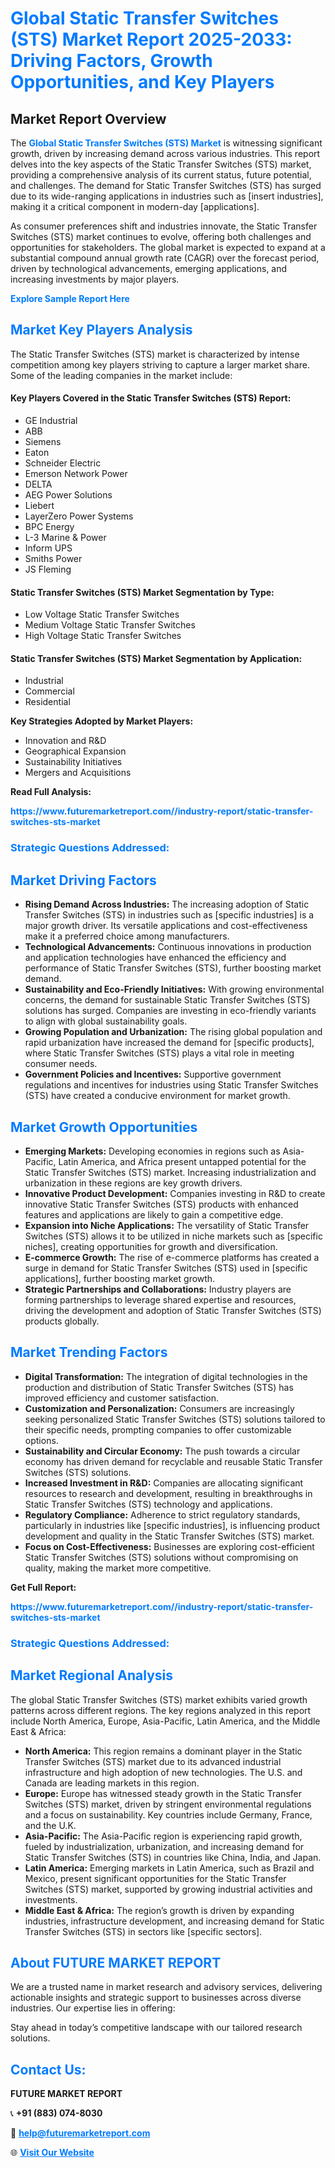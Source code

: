 <h1 style="color: #007BFF;">Global Static Transfer Switches (STS) Market Report 2025-2033: Driving Factors, Growth Opportunities, and Key Players</h1>

<section id="overview">
<h2>Market Report Overview</h2>
<p>The <a href="https://www.futuremarketreport.com//industry-report/static-transfer-switches-sts-market" style="color: #007BFF; text-decoration: none;"><strong>Global Static Transfer Switches (STS) Market</strong></a> is witnessing significant growth, driven by increasing demand across various industries. This report delves into the key aspects of the Static Transfer Switches (STS) market, providing a comprehensive analysis of its current status, future potential, and challenges. The demand for Static Transfer Switches (STS) has surged due to its wide-ranging applications in industries such as [insert industries], making it a critical component in modern-day [applications].</p>
<p>As consumer preferences shift and industries innovate, the Static Transfer Switches (STS) market continues to evolve, offering both challenges and opportunities for stakeholders. The global market is expected to expand at a substantial compound annual growth rate (CAGR) over the forecast period, driven by technological advancements, emerging applications, and increasing investments by major players.</p>
</section>

<section id="overview">
<p><a href="https://www.futuremarketreport.com//request-sample/reportId=57343" style="color: #007BFF; text-decoration: none;"><strong>Explore Sample Report Here</strong></a></p>
</section>

<section id="key-players">
<h2 style="color: #007BFF;">Market Key Players Analysis</h2>
<p>The Static Transfer Switches (STS) market is characterized by intense competition among key players striving to capture a larger market share. Some of the leading companies in the market include:</p>
<h4>Key Players Covered in the Static Transfer Switches (STS) Report:</h4>
<ul><li>GE Industrial</li><li>ABB</li><li>Siemens</li><li>Eaton</li><li>Schneider Electric</li><li>Emerson Network Power</li><li>DELTA</li><li>AEG Power Solutions</li><li>Liebert</li><li>LayerZero Power Systems</li><li>BPC Energy</li><li>L-3 Marine &amp; Power</li><li>Inform UPS</li><li>Smiths Power</li><li>JS Fleming</li></ul>
<h4>Static Transfer Switches (STS) Market Segmentation by Type:</h4>
<ul><li>Low Voltage Static Transfer Switches</li><li>Medium Voltage Static Transfer Switches</li><li>High Voltage Static Transfer Switches</li></ul>

<h4>Static Transfer Switches (STS) Market Segmentation by Application:</h4>
<ul><li>Industrial</li><li>Commercial</li><li>Residential</li></ul>
<p><strong>Key Strategies Adopted by Market Players:</strong></p>
<ul>
<li>Innovation and R&D</li>
<li>Geographical Expansion</li>
<li>Sustainability Initiatives</li>
<li>Mergers and Acquisitions</li>
</ul>
</section>

<section>
<p><strong>Read Full Analysis: </strong></p><a href="https://www.futuremarketreport.com//industry-report/static-transfer-switches-sts-market" style="color: #007BFF; text-decoration: none;"><strong>https://www.futuremarketreport.com//industry-report/static-transfer-switches-sts-market</strong></a>
<h3 style="color: #007BFF;">Strategic Questions Addressed:</h3>
</section>

<section id="driving-factors">
<h2 style="color: #007BFF;">Market Driving Factors</h2>
<ul>
<li><strong>Rising Demand Across Industries:</strong> The increasing adoption of Static Transfer Switches (STS) in industries such as [specific industries] is a major growth driver. Its versatile applications and cost-effectiveness make it a preferred choice among manufacturers.</li>
<li><strong>Technological Advancements:</strong> Continuous innovations in production and application technologies have enhanced the efficiency and performance of Static Transfer Switches (STS), further boosting market demand.</li>
<li><strong>Sustainability and Eco-Friendly Initiatives:</strong> With growing environmental concerns, the demand for sustainable Static Transfer Switches (STS) solutions has surged. Companies are investing in eco-friendly variants to align with global sustainability goals.</li>
<li><strong>Growing Population and Urbanization:</strong> The rising global population and rapid urbanization have increased the demand for [specific products], where Static Transfer Switches (STS) plays a vital role in meeting consumer needs.</li>
<li><strong>Government Policies and Incentives:</strong> Supportive government regulations and incentives for industries using Static Transfer Switches (STS) have created a conducive environment for market growth.</li>
</ul>
</section>

<section id="growth-opportunities">
<h2 style="color: #007BFF;">Market Growth Opportunities</h2>
<ul>
<li><strong>Emerging Markets:</strong> Developing economies in regions such as Asia-Pacific, Latin America, and Africa present untapped potential for the Static Transfer Switches (STS) market. Increasing industrialization and urbanization in these regions are key growth drivers.</li>
<li><strong>Innovative Product Development:</strong> Companies investing in R&D to create innovative Static Transfer Switches (STS) products with enhanced features and applications are likely to gain a competitive edge.</li>
<li><strong>Expansion into Niche Applications:</strong> The versatility of Static Transfer Switches (STS) allows it to be utilized in niche markets such as [specific niches], creating opportunities for growth and diversification.</li>
<li><strong>E-commerce Growth:</strong> The rise of e-commerce platforms has created a surge in demand for Static Transfer Switches (STS) used in [specific applications], further boosting market growth.</li>
<li><strong>Strategic Partnerships and Collaborations:</strong> Industry players are forming partnerships to leverage shared expertise and resources, driving the development and adoption of Static Transfer Switches (STS) products globally.</li>
</ul>
</section>

<section id="trending-factors">
<h2 style="color: #007BFF;">Market Trending Factors</h2>
<ul>
<li><strong>Digital Transformation:</strong> The integration of digital technologies in the production and distribution of Static Transfer Switches (STS) has improved efficiency and customer satisfaction.</li>
<li><strong>Customization and Personalization:</strong> Consumers are increasingly seeking personalized Static Transfer Switches (STS) solutions tailored to their specific needs, prompting companies to offer customizable options.</li>
<li><strong>Sustainability and Circular Economy:</strong> The push towards a circular economy has driven demand for recyclable and reusable Static Transfer Switches (STS) solutions.</li>
<li><strong>Increased Investment in R&D:</strong> Companies are allocating significant resources to research and development, resulting in breakthroughs in Static Transfer Switches (STS) technology and applications.</li>
<li><strong>Regulatory Compliance:</strong> Adherence to strict regulatory standards, particularly in industries like [specific industries], is influencing product development and quality in the Static Transfer Switches (STS) market.</li>
<li><strong>Focus on Cost-Effectiveness:</strong> Businesses are exploring cost-efficient Static Transfer Switches (STS) solutions without compromising on quality, making the market more competitive.</li>
</ul>
</section>

<section>
<p><strong>Get Full Report: </strong></p><a href="https://www.futuremarketreport.com//industry-report/static-transfer-switches-sts-market" style="color: #007BFF; text-decoration: none;"><strong>https://www.futuremarketreport.com//industry-report/static-transfer-switches-sts-market</strong></a>
<h3 style="color: #007BFF;">Strategic Questions Addressed:</h3>
</section>


<section id="regional-analysis">
<h2 style="color: #007BFF;">Market Regional Analysis</h2>
<p>The global Static Transfer Switches (STS) market exhibits varied growth patterns across different regions. The key regions analyzed in this report include North America, Europe, Asia-Pacific, Latin America, and the Middle East & Africa:</p>
<ul>
<li><strong>North America:</strong> This region remains a dominant player in the Static Transfer Switches (STS) market due to its advanced industrial infrastructure and high adoption of new technologies. The U.S. and Canada are leading markets in this region.</li>
<li><strong>Europe:</strong> Europe has witnessed steady growth in the Static Transfer Switches (STS) market, driven by stringent environmental regulations and a focus on sustainability. Key countries include Germany, France, and the U.K.</li>
<li><strong>Asia-Pacific:</strong> The Asia-Pacific region is experiencing rapid growth, fueled by industrialization, urbanization, and increasing demand for Static Transfer Switches (STS) in countries like China, India, and Japan.</li>
<li><strong>Latin America:</strong> Emerging markets in Latin America, such as Brazil and Mexico, present significant opportunities for the Static Transfer Switches (STS) market, supported by growing industrial activities and investments.</li>
<li><strong>Middle East & Africa:</strong> The region’s growth is driven by expanding industries, infrastructure development, and increasing demand for Static Transfer Switches (STS) in sectors like [specific sectors].</li>
</ul>
</section>

<footer>
<h2 style="color: #007BFF;">About FUTURE MARKET REPORT</h2>
<p>We are a trusted name in market research and advisory services, delivering actionable insights and strategic support to businesses across diverse industries. Our expertise lies in offering:</p>

<p>Stay ahead in today’s competitive landscape with our tailored research solutions.</p>

<h2 style="color: #007BFF;">Contact Us:</h2>
<p><strong>FUTURE MARKET REPORT</strong></p>
<p>📞 <strong>+91 (883) 074-8030</strong></p>
<p>📧 <strong><a href="mailto:help@futuremarketreport.com" style="color: #007BFF;">help@futuremarketreport.com</a></strong></p>
<p>🌐 <strong><a href="https://www.futuremarketreport.com/" style="color: #007BFF;">Visit Our Website</a></strong></p>
</footer>